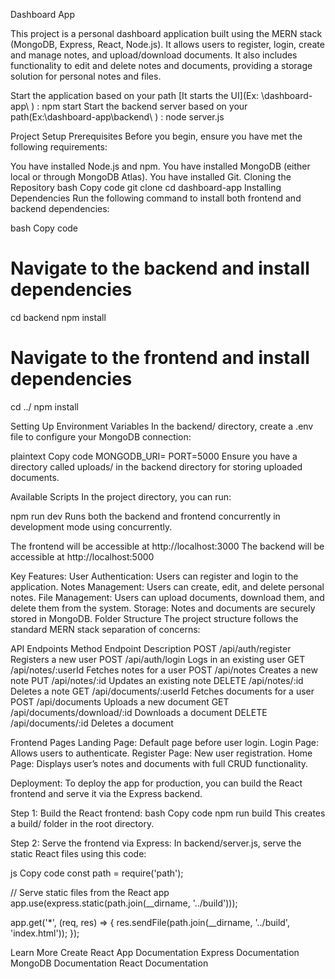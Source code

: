 Dashboard App

This project is a personal dashboard application built using the MERN stack (MongoDB, Express, React, Node.js). It allows users to register, login, create and manage notes, and upload/download documents. It also includes functionality to edit and delete notes and documents, providing a storage solution for personal notes and files.

Start the application based on your path [It starts the UI](Ex: \dashboard-app\ ) : npm start 
Start the backend server based on your path(Ex:\dashboard-app\backend\ ) : node server.js

Project Setup
Prerequisites
Before you begin, ensure you have met the following requirements:

You have installed Node.js and npm.
You have installed MongoDB (either local or through MongoDB Atlas).
You have installed Git.
Cloning the Repository
bash
Copy code
git clone 
cd dashboard-app
Installing Dependencies
Run the following command to install both frontend and backend dependencies:

bash
Copy code
# Navigate to the backend and install dependencies
cd backend
npm install

# Navigate to the frontend and install dependencies
cd ../
npm install

Setting Up Environment Variables
In the backend/ directory, create a .env file to configure your MongoDB connection:

plaintext
Copy code
MONGODB_URI=<Your MongoDB connection URI>
PORT=5000
Ensure you have a directory called uploads/ in the backend directory for storing uploaded documents.

Available Scripts
In the project directory, you can run:

npm run dev
Runs both the backend and frontend concurrently in development mode using concurrently.

The frontend will be accessible at http://localhost:3000
The backend will be accessible at http://localhost:5000

Key Features:
User Authentication: Users can register and login to the application.
Notes Management: Users can create, edit, and delete personal notes.
File Management: Users can upload documents, download them, and delete them from the system.
Storage: Notes and documents are securely stored in MongoDB.
Folder Structure
The project structure follows the standard MERN stack separation of concerns:



API Endpoints
Method	Endpoint	Description
POST	/api/auth/register	Registers a new user
POST	/api/auth/login	Logs in an existing user
GET	/api/notes/:userId	Fetches notes for a user
POST	/api/notes	Creates a new note
PUT	/api/notes/:id	Updates an existing note
DELETE	/api/notes/:id	Deletes a note
GET	/api/documents/:userId	Fetches documents for a user
POST	/api/documents	Uploads a new document
GET	/api/documents/download/:id	Downloads a document
DELETE	/api/documents/:id	Deletes a document


Frontend Pages
Landing Page: Default page before user login.
Login Page: Allows users to authenticate.
Register Page: New user registration.
Home Page: Displays user’s notes and documents with full CRUD functionality.


Deployment:
To deploy the app for production, you can build the React frontend and serve it via the Express backend.

Step 1: Build the React frontend:
bash
Copy code
npm run build
This creates a build/ folder in the root directory.

Step 2: Serve the frontend via Express:
In backend/server.js, serve the static React files using this code:

js
Copy code
const path = require('path');

// Serve static files from the React app
app.use(express.static(path.join(__dirname, '../build')));

app.get('*', (req, res) => {
  res.sendFile(path.join(__dirname, '../build', 'index.html'));
});


Learn More
Create React App Documentation
Express Documentation
MongoDB Documentation
React Documentation
















<!-- # Getting Started with Create React App

This project was bootstrapped with [Create React App](https://github.com/facebook/create-react-app).

## Available Scripts

In the project directory, you can run:

### `npm start`

Runs the app in the development mode.\
Open [http://localhost:3000](http://localhost:3000) to view it in your browser.

The page will reload when you make changes.\
You may also see any lint errors in the console.

### `npm test`

Launches the test runner in the interactive watch mode.\
See the section about [running tests](https://facebook.github.io/create-react-app/docs/running-tests) for more information.

### `npm run build`

Builds the app for production to the `build` folder.\
It correctly bundles React in production mode and optimizes the build for the best performance.

The build is minified and the filenames include the hashes.\
Your app is ready to be deployed!

See the section about [deployment](https://facebook.github.io/create-react-app/docs/deployment) for more information.

### `npm run eject`

**Note: this is a one-way operation. Once you `eject`, you can't go back!**

If you aren't satisfied with the build tool and configuration choices, you can `eject` at any time. This command will remove the single build dependency from your project.

Instead, it will copy all the configuration files and the transitive dependencies (webpack, Babel, ESLint, etc) right into your project so you have full control over them. All of the commands except `eject` will still work, but they will point to the copied scripts so you can tweak them. At this point you're on your own.

You don't have to ever use `eject`. The curated feature set is suitable for small and middle deployments, and you shouldn't feel obligated to use this feature. However we understand that this tool wouldn't be useful if you couldn't customize it when you are ready for it.

## Learn More

You can learn more in the [Create React App documentation](https://facebook.github.io/create-react-app/docs/getting-started).

To learn React, check out the [React documentation](https://reactjs.org/).

### Code Splitting

This section has moved here: [https://facebook.github.io/create-react-app/docs/code-splitting](https://facebook.github.io/create-react-app/docs/code-splitting)

### Analyzing the Bundle Size

This section has moved here: [https://facebook.github.io/create-react-app/docs/analyzing-the-bundle-size](https://facebook.github.io/create-react-app/docs/analyzing-the-bundle-size)

### Making a Progressive Web App

This section has moved here: [https://facebook.github.io/create-react-app/docs/making-a-progressive-web-app](https://facebook.github.io/create-react-app/docs/making-a-progressive-web-app)

### Advanced Configuration

This section has moved here: [https://facebook.github.io/create-react-app/docs/advanced-configuration](https://facebook.github.io/create-react-app/docs/advanced-configuration)

### Deployment

This section has moved here: [https://facebook.github.io/create-react-app/docs/deployment](https://facebook.github.io/create-react-app/docs/deployment)

### `npm run build` fails to minify

This section has moved here: [https://facebook.github.io/create-react-app/docs/troubleshooting#npm-run-build-fails-to-minify](https://facebook.github.io/create-react-app/docs/troubleshooting#npm-run-build-fails-to-minify) -->
